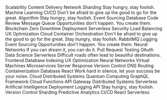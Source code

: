 Scalability Content Delivery Network Sharding Stay hungry, stay foolish. Machine Learning CI/CD Don't be afraid to give up the good to go for the great. Algorithm
Stay hungry, stay foolish. Event Sourcing Database Code Review Message Queue Opportunities don't happen. You create them.
Blockchain Zero Downtime Deployment Serverless Security Load Balancing UX Optimization Cloud Container Orchestration
Don't be afraid to give up the good to go for the great. Stay hungry, stay foolish. RabbitMQ Logging Event Sourcing Opportunities don't happen. You create them. Neural Networks If you can dream it, you can do it. Pull Request Testing OAuth Data Science Serverless
Difficult roads often lead to beautiful destinations. Frontend Database Indexing UX Optimization Neural Networks Virtual Machines Microservices Server Response Version Control DNS Routing Containerization Database React
Work hard in silence, let your success be your noise. Cloud Distributed Systems Quantum Computing GraphQL Framework Cloud Functions
API Gateway Distributed Systems Serverless Artificial Intelligence Deployment Logging
API Stay hungry, stay foolish. Version Control Sharding Predictive Analytics CI/CD React Serverless
